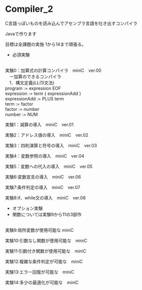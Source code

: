 # Compiler_2

C言語っぽいものを読み込んでアセンブラ言語を吐き出すコンパイラ

Javaで作ります

目標は全課題の実施
1から14まで頑張る。

  - 必須実験<br>
  <br>
実験0：加算式の計算コンパイラ　miniC　ver.00 <br>
　ー加算のできるコンパイラ<br>
　1．構文定義(LL(1)文法)<br>
 program        := expression EOF<br>
 expression     := term { expressionAdd }<br>
 expressionAdd  := PLUS term<br>
 term           := factor<br>
 factor         := number<br>
 number         := NUM<br>
 
実験1：減算の導入　miniC　ver.01

実験2：アドレス値の導入　miniC　ver.02

実験3：四則演算と符号の導入　miniC　ver.03

実験4：変数参照の導入　miniC　ver.04

実験5：変数への代入の導入　miniC　ver.05

実験6:変数宣言の導入　miniC　ver.06

実験7:条件判定の導入　miniC　ver.07

実験8:if、while文の導入　miniC　ver.08

 - オプション実験<br>
  - 関数については実験9から11の3部作<br>
  <br>
実験9:局所変数が使用可能な miniC

実験10:引数なし関数が使用可能な　miniC

実験11:引数付き関数が使用可能な　miniC

実験12:複雑な条件判定が可能な　miniC

実験13:エラー回復が可能な　miniC

実験14:多少の最適化が可能な　miniC
